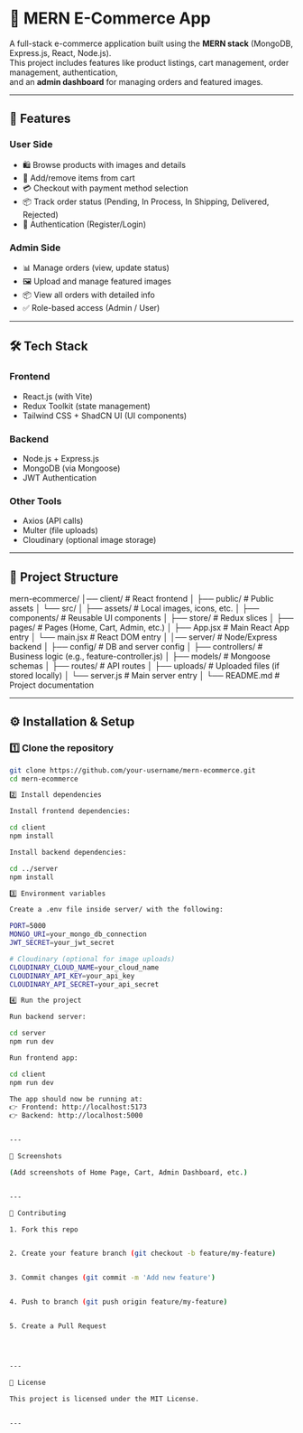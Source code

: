 

# 🛒 MERN E-Commerce App

A full-stack e-commerce application built using the **MERN stack** (MongoDB, Express.js, React, Node.js).  
This project includes features like product listings, cart management, order management, authentication,  
and an **admin dashboard** for managing orders and featured images.

---

## 🚀 Features

### User Side
- 🛍️ Browse products with images and details  
- 🛒 Add/remove items from cart  
- 💳 Checkout with payment method selection  
- 📦 Track order status (Pending, In Process, In Shipping, Delivered, Rejected)  
- 🔐 Authentication (Register/Login)  

### Admin Side
- 📊 Manage orders (view, update status)  
- 🖼️ Upload and manage featured images  
- 📦 View all orders with detailed info  
- ✅ Role-based access (Admin / User)  

---

## 🛠️ Tech Stack

### Frontend
- React.js (with Vite)  
- Redux Toolkit (state management)  
- Tailwind CSS + ShadCN UI (UI components)  

### Backend
- Node.js + Express.js  
- MongoDB (via Mongoose)  
- JWT Authentication  

### Other Tools
- Axios (API calls)  
- Multer (file uploads)  
- Cloudinary (optional image storage)  

---

## 📂 Project Structure

mern-ecommerce/ │── client/                   # React frontend │   ├── public/               # Public assets │   └── src/ │       ├── assets/           # Local images, icons, etc. │       ├── components/       # Reusable UI components │       ├── store/            # Redux slices │       ├── pages/            # Pages (Home, Cart, Admin, etc.) │       ├── App.jsx           # Main React App entry │       └── main.jsx          # React DOM entry │ │── server/                   # Node/Express backend │   ├── config/               # DB and server config │   ├── controllers/          # Business logic (e.g., feature-controller.js) │   ├── models/               # Mongoose schemas │   ├── routes/               # API routes │   ├── uploads/              # Uploaded files (if stored locally) │   └── server.js             # Main server entry │ └── README.md                 # Project documentation

---

## ⚙️ Installation & Setup

### 1️⃣ Clone the repository
```bash
git clone https://github.com/your-username/mern-ecommerce.git
cd mern-ecommerce

2️⃣ Install dependencies

Install frontend dependencies:

cd client
npm install

Install backend dependencies:

cd ../server
npm install

3️⃣ Environment variables

Create a .env file inside server/ with the following:

PORT=5000
MONGO_URI=your_mongo_db_connection
JWT_SECRET=your_jwt_secret

# Cloudinary (optional for image uploads)
CLOUDINARY_CLOUD_NAME=your_cloud_name
CLOUDINARY_API_KEY=your_api_key
CLOUDINARY_API_SECRET=your_api_secret

4️⃣ Run the project

Run backend server:

cd server
npm run dev

Run frontend app:

cd client
npm run dev

The app should now be running at:
👉 Frontend: http://localhost:5173
👉 Backend: http://localhost:5000


---

📸 Screenshots

(Add screenshots of Home Page, Cart, Admin Dashboard, etc.)


---

🤝 Contributing

1. Fork this repo


2. Create your feature branch (git checkout -b feature/my-feature)


3. Commit changes (git commit -m 'Add new feature')


4. Push to branch (git push origin feature/my-feature)


5. Create a Pull Request




---

📜 License

This project is licensed under the MIT License.


---

